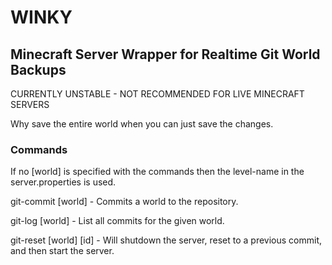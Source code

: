 WINKY
========

Minecraft Server Wrapper for Realtime Git World Backups
-------------------------------------------------------

CURRENTLY UNSTABLE - NOT RECOMMENDED FOR LIVE MINECRAFT SERVERS

Why save the entire world when you can just save the changes.

### Commands

If no [world] is specified with the commands then the level-name in the server.properties is used.

git-commit [world] - Commits a world to the repository.

git-log [world] - List all commits for the given world. 

git-reset [world] [id] - Will shutdown the server, reset to a previous commit, and then start the server.

  